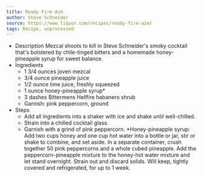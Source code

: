 ```yaml
---
title: Ready Fire Aim
author: Steve Schneider
source: https://www.liquor.com/recipes/ready-fire-aim/
tags: Recipe, unprocessed
---
```

- Description
Mezcal shoots to kill in Steve Schneider&#39;s smoky cocktail that&#39;s bolstered by chile-tinged bitters and a homemade honey-pineapple syrup for sweet balance.
- Ingredients
  - 1 3/4 ounces joven mezcal
  - 3/4 ounce pineapple juice
  - 1/2 ounce lime juice, freshly squeezed
  - 1 ounce honey-pineapple syrup*
  - 3 dashes Bittermens Hellfire habanero shrub
  - Garnish: pink peppercorn, ground
- Steps
  - Add all ingredients into a shaker with ice and shake until well-chilled.
  - Strain into a chilled cocktail glass.
  - Garnish with a grind of pink peppercorn. *Honey-pineapple syrup: Add two cups honey and one cup hot water into a bottle or jar, stir or shake to combine, and set aside. In a separate container, crush together 50 pink peppercorns and a whole cubed pineapple. Add the peppercorn-pineapple mixture to the honey-hot water mixture and let stand overnight. Strain out and discard solids. Will keep, tightly covered and refrigerated, for up to 1 week.